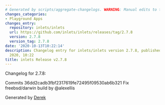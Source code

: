 ```yaml
---
# Generated by scripts/aggregate-changelogs. WARNING: Manual edits to this files will be overwritten.
changes_categories:
- Playground Apps
changes_entry:
  repository: inlets/inlets
  url: https://github.com/inlets/inlets/releases/tag/2.7.8
  version: 2.7.8
  version_tag: 2.7.8
date: '2020-10-13T10:22:14'
description: Changelog entry for inlets/inlets version 2.7.8, published on 13 October
  2020, 10:22
title: inlets Release v2.7.8
---
```


Changelog for 2.7.8:

Commits
36dd2cadb3fbf2317619fe72495f09530ab6b321 Fix freebsd/darwin build by @alexellis

Generated by [Derek](https://github.com/alexellis/derek/)

